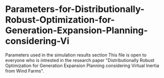 # Parameters-for-Distributionally-Robust-Optimization-for-Generation-Expansion-Planning-considering-Vi
Parameters used in the simulation results section
This file is open to everyone who is intrested in the research paper "Distributionally Robust Optimization for Generation Expansion Planning considering Virtual Inertia from Wind Farms".
